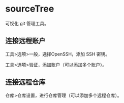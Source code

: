 # sourceTree

可视化 git 管理工具。

## 连接远程账户

工具>选项>一般，选择OpenSSH，添加 SSH 密钥。

工具>选项>验证，添加账户（可以添加多个账户）。

## 连接远程仓库

仓库>仓库设置，进行仓库管理（可以添加多个远程仓库）。


